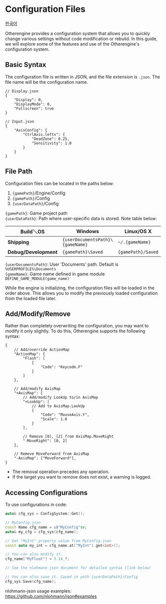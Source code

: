 # Configuration Files

[한국어](../한국어/환경설정%20파일.md)

Otherengine provides a configuration system that allows you to quickly change various settings without code modification or rebuild. In this guide, we will explore some of the features and use of the Otherengine's configuration system.

## Basic Syntax

The configuration file is written in JSON, and the file extension is `.json`. The file name will be the configuration name.

```jsonc
// Display.json
{
    "Display": 0,
    "DisplayMode": 0,
    "Fullscreen": true
}
```

```jsonc
// Input.json
{
    "AxisConfig": {
        "CtrlAxis.leftx": {
            "DeadZone": 0.25,
            "Sensitivity": 1.0
        }
    }
}
```

## File Path

Configuration files can be located in the paths below:

1. `{gamePath}`/Engine/Config
1. `{gamePath}`/Config
1. `{userDataPath}`/Config

`{gamePath}`: Game project path  
`{userDataPath}`: Path where user-specific data is stored. Note table below:

Build＼OS | **Windows** | **Linux/OS X**
--- | --- | ---
**Shipping** | `{userDocumentsPath}\{gameName}` | `~/.{gameName}`
**Debug/Development** | `{gamePath}\Saved` | `{gamePath}/Saved`

`{userDocumentsPath}`: User 'Documents' path. Default is `%USERPROFILE%\Documents`  
`{gameName}`: Game name defined in game module `DEFINE_GAME_MODULE(game_name)`

While the engine is initializing, the configuration files will be loaded in the order above. This allows you to modify the previously loaded configuration from the loaded file later.

## Add/Modify/Remove

Rather than completely overwriting the configuration, you may want to modify it only slightly. To do this, Otherengine supports the following syntax:

```jsonc
{
    // Add/override ActionMap
    "ActionMap": {
        "Flash": [
            {
                "Code": "Keycode.F"
            }
        ]
    },

    // Add/modify AxisMap
    "+AxisMap": {
        // Add/modify LookUp to/in AxisMap
        "+LookUp": [
            // Add to AxisMap.LookUp
            {
                "Code": "MouseAxis.Y",
                "Scale": 1.0
            }
        ],

        // Remove [0], [2] from AxisMap.MoveRight
        "-MoveRight": [0, 2]
    },

    // Remove MoveForward from AxisMap
    "-AxisMap": ["MoveForward"],
}
```

- The removal operation precedes any operation.
- If the target you want to remove does not exist, a warning is logged.

## Accessing Configurations

To use configurations in code:

```cpp
auto& cfg_sys = ConfigSystem::Get();

// MyConfig.json
const Name cfg_name = u8"MyConfig"sv;
auto& my_cfg = cfg_sys(cfg_name);

// Get "MyInt" property value from MyConfig.json
const auto my_int = cfg_name.at("MyInt").get<int>();

// You can also modify it.
cfg_name["MyFloat"] = 3.14_f;

// See the nlohmann-json document for detailed syntax (link below)

// You can also save it. Saved in path {userDataPath}/Config
cfg_sys.Save(cfg_name);
```

nlohmann-json usage examples: <https://github.com/nlohmann/json#examples>
